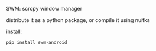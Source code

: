 SWM: scrcpy window manager

distribute it as a python package, or compile it using nuitka

install:

```bash
pip install swm-android
```
